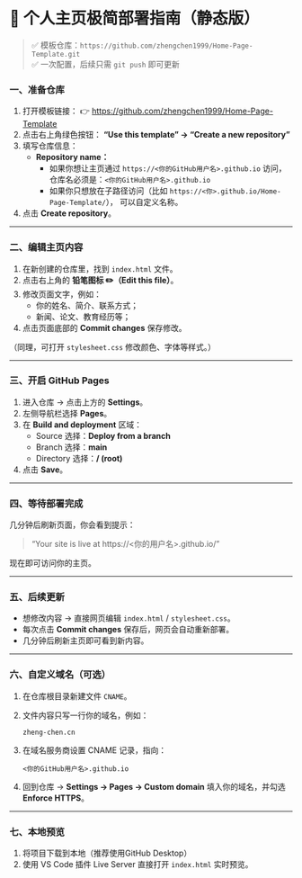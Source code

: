 # 🚀 个人主页极简部署指南（静态版）

> ✅ 模板仓库：`https://github.com/zhengchen1999/Home-Page-Template.git`  
> ✅ 一次配置，后续只需 `git push` 即可更新

### 一、准备仓库

1. 打开模板链接：
    👉 https://github.com/zhengchen1999/Home-Page-Template
2. 点击右上角绿色按钮：
    **“Use this template” → “Create a new repository”**
3. 填写仓库信息：
   - **Repository name：**
     - 如果你想让主页通过
        `https://<你的GitHub用户名>.github.io` 访问，
        仓库名必须是：`<你的GitHub用户名>.github.io`
     - 如果你只想放在子路径访问（比如 `https://<你>.github.io/Home-Page-Template/`），
        可以自定义名称。
4. 点击 **Create repository**。

------

### 二、编辑主页内容

1. 在新创建的仓库里，找到 `index.html` 文件。
2. 点击右上角的 **铅笔图标 ✏️（Edit this file）**。
3. 修改页面文字，例如：
   - 你的姓名、简介、联系方式；
   - 新闻、论文、教育经历等；
4. 点击页面底部的 **Commit changes** 保存修改。

（同理，可打开 `stylesheet.css` 修改颜色、字体等样式。）

---

### 三、开启 GitHub Pages

1. 进入仓库 → 点击上方的 **Settings**。
2. 左侧导航栏选择 **Pages**。
3. 在 **Build and deployment** 区域：
   - Source 选择：**Deploy from a branch**
   - Branch 选择：**main**
   - Directory 选择：**/ (root)**
4. 点击 **Save**。

------

### 四、等待部署完成

几分钟后刷新页面，你会看到提示：

> “Your site is live at https://<你的用户名>.github.io/”

现在即可访问你的主页。

------

### 五、后续更新

- 想修改内容 → 直接网页编辑 `index.html` / `stylesheet.css`。
- 每次点击 **Commit changes** 保存后，网页会自动重新部署。
- 几分钟后刷新主页即可看到新内容。

------

### 六、自定义域名（可选）

1. 在仓库根目录新建文件 `CNAME`。

2. 文件内容只写一行你的域名，例如：

   ```
   zheng-chen.cn
   ```

3. 在域名服务商设置 CNAME 记录，指向：

   ```
   <你的GitHub用户名>.github.io
   ```

4. 回到仓库 → **Settings → Pages → Custom domain**
    填入你的域名，并勾选 **Enforce HTTPS**。

---

### 七、本地预览

1. 将项目下载到本地（推荐使用GitHub Desktop）
2. 使用 VS Code 插件 Live Server 直接打开 `index.html` 实时预览。
